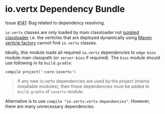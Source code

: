 # io.vertx Dependency Bundle

   
Issue [#141](https://github.com/NubeIO/iot-engine/issues/141): Bug related to dependency resolving.

`io.vertx` classes are only loaded by main classloader not [isolated classloader](https://vertx.io/docs/vertx-core/java/#_verticle_isolation_groups) i.e. the verticles that are 
deployed 
dynamically using [Maven verticle factory](https://vertx.io/docs/vertx-maven-service-factory/java/) cannot find `io.vertx` classes.

Ideally, this module loads all required `io.vertx` dependencies to `edge-bios` module main classpath (or `server-bios` if
 required).
The `bios` module should use following in its `build.gradle`:
 
``
compile project(':core:iovertx')
``

> If any new io.vertx dependencies are used by the project (mainly installable modules), then these dependencies must
 be added to `build.gradle` of `iovertx` module.

Alternative is to use  `compile "io.vertx:vertx-dependencies"`. However, there are many unnecessary dependencies.
